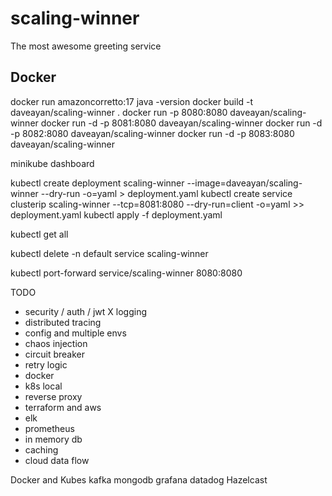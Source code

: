 # scaling-winner
The most awesome greeting service

## Docker

docker run amazoncorretto:17 java -version
docker build -t daveayan/scaling-winner .
docker run -p 8080:8080 daveayan/scaling-winner
docker run -d -p 8081:8080 daveayan/scaling-winner
docker run -d -p 8082:8080 daveayan/scaling-winner
docker run -d -p 8083:8080 daveayan/scaling-winner

minikube dashboard

kubectl create deployment scaling-winner --image=daveayan/scaling-winner --dry-run -o=yaml > deployment.yaml
kubectl create service clusterip scaling-winner --tcp=8081:8080 --dry-run=client -o=yaml >> deployment.yaml
kubectl apply -f deployment.yaml

kubectl get all 

kubectl delete -n default service scaling-winner

kubectl port-forward service/scaling-winner 8080:8080

TODO
- security / auth / jwt
X logging
- distributed tracing
- config and multiple envs
- chaos injection
- circuit breaker
- retry logic
- docker
- k8s local
- reverse proxy
- terraform and aws
- elk
- prometheus
- in memory db
- caching
- cloud data flow

Docker and Kubes
kafka
mongodb
grafana
datadog
Hazelcast